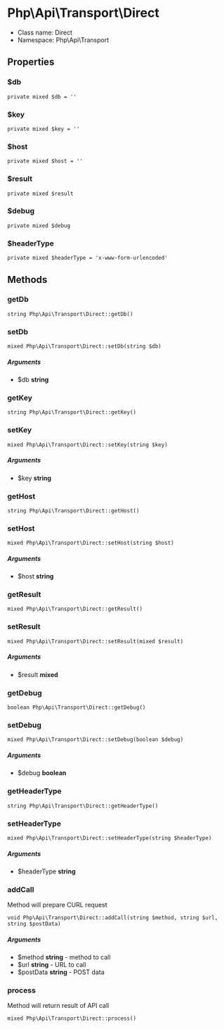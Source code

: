Php\Api\Transport\Direct
===============






* Class name: Direct
* Namespace: Php\Api\Transport





Properties
----------


### $db

    private mixed $db = ''







### $key

    private mixed $key = ''







### $host

    private mixed $host = ''







### $result

    private mixed $result







### $debug

    private mixed $debug







### $headerType

    private mixed $headerType = 'x-www-form-urlencoded'







Methods
-------



### getDb




    string Php\Api\Transport\Direct::getDb()






### setDb




    mixed Php\Api\Transport\Direct::setDb(string $db)



##### Arguments
  * $db **string**




### getKey




    string Php\Api\Transport\Direct::getKey()






### setKey




    mixed Php\Api\Transport\Direct::setKey(string $key)



##### Arguments
  * $key **string**




### getHost




    string Php\Api\Transport\Direct::getHost()






### setHost




    mixed Php\Api\Transport\Direct::setHost(string $host)



##### Arguments
  * $host **string**




### getResult




    mixed Php\Api\Transport\Direct::getResult()






### setResult




    mixed Php\Api\Transport\Direct::setResult(mixed $result)



##### Arguments
  * $result **mixed**




### getDebug




    boolean Php\Api\Transport\Direct::getDebug()






### setDebug




    mixed Php\Api\Transport\Direct::setDebug(boolean $debug)



##### Arguments
  * $debug **boolean**




### getHeaderType




    string Php\Api\Transport\Direct::getHeaderType()






### setHeaderType




    mixed Php\Api\Transport\Direct::setHeaderType(string $headerType)



##### Arguments
  * $headerType **string**




### addCall
Method will prepare CURL request



    void Php\Api\Transport\Direct::addCall(string $method, string $url, string $postData)



##### Arguments
  * $method **string** - method to call
  * $url **string** - URL to call
  * $postData **string** - POST data




### process
Method will return result of API call



    mixed Php\Api\Transport\Direct::process()




